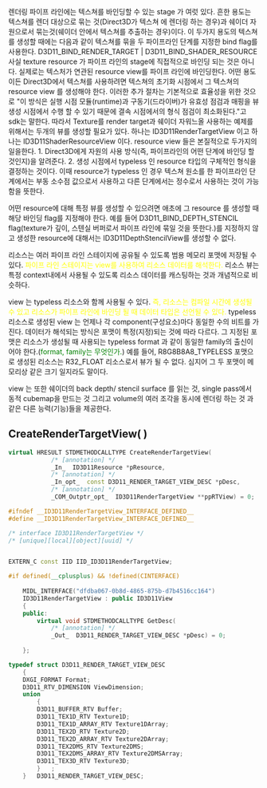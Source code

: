 렌더링 파이프 라인에는 텍스쳐를 바인딩할 수 있는 stage 가 여럿 있다. 흔한 용도는  텍스쳐를 렌더 대상으로 묶는 것(Direct3D가 텍스쳐 에 렌더링 하는 경우)과 쉐이더 자원으로서 묶는것(쉐이더 안에서 텍스쳐를 추출하는 경우)이다. 이 두가지 용도의 텍스쳐를 생성할 때에는 다음과 같이 텍스쳐를 묶을 두 파이프라인 단계를 지정한 bind flag를 사용한다. 
D3D11_BIND_RENDER_TARGET | D3D11_BIND_SHADER_RESOURCE
사실 texture resource 가 파이프 라인의 stage에 직접적으로 바인딩 되는 것은 아니다. 실제로는 텍스처가 연관된 resource view를 파이프 라인에 바인딩한다. 어떤 용도이든 Direct3D에서 텍스쳐를 사용하려면 텍스쳐의 초기화 시점에서 그 텍스쳐의 resource view 를 생성해야 한다. 이러한 추가 절차는 기본적으로 효율성을 위한 것으로 "이 방식은 실행 시점 모듈(runtime)과 구동기(드라이버)가 유효성 점검과 매핑을 뷰 생성 시점에서 수행 할 수 있기 때문에 결속 시점에서의 형식 점검이 최소화된다."고 sdk는 말한다. 따라서 Texture를 render target과 쉐이더 자워느올 사용하는 예제를 위해서는 두개의 뷰를 생성할 필요가 있다. 하나는 ID3D11RenderTargetView 이고 하나는 ID3D11ShaderResourceView 이다. resource view 들은 본질적으로 두가지의 일을한다. 1. Direct3D에게 자원의 사용 방식(즉, 파이프라인의 어떤 단계에 바인딩 할 것인지)을 알려준다. 2. 생성 시점에서 typeless 인 resource 타입의 구체적인 형식을 결정하는 것이다. 이때 resource가 typeless 인 경우 텍스쳐 원소를 한 파이프라인 단계에서는 부동 소수점 값으로서 사용하고 다른 단계에서는 정수로서 사용하는 것이 가능함을 뜻한다.

어떤 resource에 대해 특정 뷰를 생성할 수 있으려면 애초에 그 resource 를 생성할 때 해당 바인딩 flag를 지정해야 한다. 예를 들어 D3D11_BIND_DEPTH_STENCIL flag(texture가 깊이, 스텐실 버퍼로서 파이프 라인에 묶일 것을 뜻한다.)를 지정하지 않고 생성한 resource에 대해서는 ID3D11DepthStencilView를 생성할 수 없다. 

리소스는 여러 파이프 라인 스테이지에 공유될 수 있도록 범용 메모리 포맷에 저장될 수 있다. 
<span style="color:Yellow ">파이프 라인 스테이지는 view를 사용하여 리소스 데이터를 해석한다.</span> 
리소스 뷰는 특정 context내에서 사용될 수 있도록 리소스 데이터를 캐스팅하는 것과 개념적으로 비슷하다.

view 는 typeless 리소스와 함께 사용될 수 있다. 
<span style="color:yellow">즉, 리소스는 컴파일 시간에 생성될 수 있고 리소스가 파이프 라인에 바인딩 될 때 데이터 타입은 선언될 수 있다. </span>
typeless 리소스로 생성된 view 는 언제나 각 component(구성요소)마다 동일한 수의 비트를 가진다. 데이터가 해석되는 방식은 포맷이 특정(지정)되는 것에 따라 다르다.
그 지정된 포맷은 리소스가 생성될 때 사용되는 typeless format 과 같이 동일한 family의 출신이어야 한다.(<span style="color: green">format, family는 무엇인가.</span>) 예를 들어, R8G8B8A8_TYPELESS 포맷으로 생성된 리소스는 R32_FLOAT 리소스로서 뷰가 될 수 없다. 심지어 그 두 포맷이 메모리상 같은 크기 일지라도 말이다.

view 는 또한 쉐이더의 back depth/ stencil surface 를 읽는 것, single pass에서 동적 cubemap을 만드는 것 그리고 volume의 여러 조각을 동시에 렌더링 하는 것 과 같은 다른 능력(기능)들을 제공한다.


## CreateRenderTargetView( )

```c++
virtual HRESULT STDMETHODCALLTYPE CreateRenderTargetView( 
            /* [annotation] */ 
            _In_  ID3D11Resource *pResource,
            /* [annotation] */ 
            _In_opt_  const D3D11_RENDER_TARGET_VIEW_DESC *pDesc,
            /* [annotation] */ 
            _COM_Outptr_opt_  ID3D11RenderTargetView **ppRTView) = 0;
```

```c++
#ifndef __ID3D11RenderTargetView_INTERFACE_DEFINED__
#define __ID3D11RenderTargetView_INTERFACE_DEFINED__

/* interface ID3D11RenderTargetView */
/* [unique][local][object][uuid] */ 


EXTERN_C const IID IID_ID3D11RenderTargetView;

#if defined(__cplusplus) && !defined(CINTERFACE)
    
    MIDL_INTERFACE("dfdba067-0b8d-4865-875b-d7b4516cc164")
    ID3D11RenderTargetView : public ID3D11View
    {
    public:
        virtual void STDMETHODCALLTYPE GetDesc( 
            /* [annotation] */ 
            _Out_  D3D11_RENDER_TARGET_VIEW_DESC *pDesc) = 0;
        
    };
```

```c++
typedef struct D3D11_RENDER_TARGET_VIEW_DESC
    {
    DXGI_FORMAT Format;
    D3D11_RTV_DIMENSION ViewDimension;
    union 
        {
        D3D11_BUFFER_RTV Buffer;
        D3D11_TEX1D_RTV Texture1D;
        D3D11_TEX1D_ARRAY_RTV Texture1DArray;
        D3D11_TEX2D_RTV Texture2D;
        D3D11_TEX2D_ARRAY_RTV Texture2DArray;
        D3D11_TEX2DMS_RTV Texture2DMS;
        D3D11_TEX2DMS_ARRAY_RTV Texture2DMSArray;
        D3D11_TEX3D_RTV Texture3D;
        } 	;
    } 	D3D11_RENDER_TARGET_VIEW_DESC;
```


